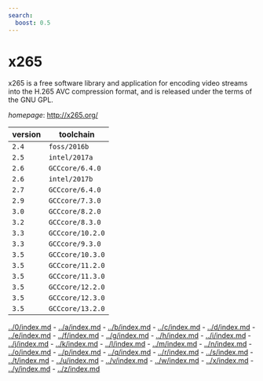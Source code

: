```yaml
---
search:
  boost: 0.5
---
```

# x265

x265 is a free software library and application for encoding video streams into the H.265  AVC compression format, and is released under the terms of the GNU GPL.

*homepage*: <http://x265.org/>

version | toolchain
--------|----------
``2.4`` | ``foss/2016b``
``2.5`` | ``intel/2017a``
``2.6`` | ``GCCcore/6.4.0``
``2.6`` | ``intel/2017b``
``2.7`` | ``GCCcore/6.4.0``
``2.9`` | ``GCCcore/7.3.0``
``3.0`` | ``GCCcore/8.2.0``
``3.2`` | ``GCCcore/8.3.0``
``3.3`` | ``GCCcore/10.2.0``
``3.3`` | ``GCCcore/9.3.0``
``3.5`` | ``GCCcore/10.3.0``
``3.5`` | ``GCCcore/11.2.0``
``3.5`` | ``GCCcore/11.3.0``
``3.5`` | ``GCCcore/12.2.0``
``3.5`` | ``GCCcore/12.3.0``
``3.5`` | ``GCCcore/13.2.0``

[../0/index.md](0) - [../a/index.md](a) - [../b/index.md](b) - [../c/index.md](c) - [../d/index.md](d) - [../e/index.md](e) - [../f/index.md](f) - [../g/index.md](g) - [../h/index.md](h) - [../i/index.md](i) - [../j/index.md](j) - [../k/index.md](k) - [../l/index.md](l) - [../m/index.md](m) - [../n/index.md](n) - [../o/index.md](o) - [../p/index.md](p) - [../q/index.md](q) - [../r/index.md](r) - [../s/index.md](s) - [../t/index.md](t) - [../u/index.md](u) - [../v/index.md](v) - [../w/index.md](w) - [../x/index.md](x) - [../y/index.md](y) - [../z/index.md](z)

